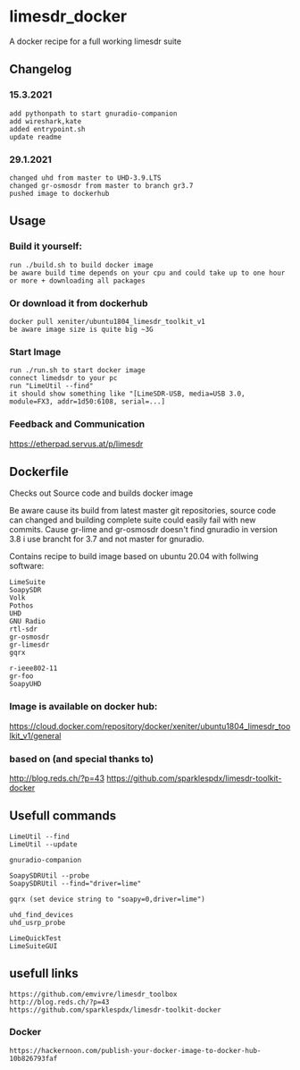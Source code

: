 # limesdr_docker
A docker recipe for a full working limesdr suite

## Changelog

### 15.3.2021
    
    add pythonpath to start gnuradio-companion
    add wireshark,kate
    added entrypoint.sh
    update readme

### 29.1.2021

    changed uhd from master to UHD-3.9.LTS
    changed gr-osmosdr from master to branch gr3.7
    pushed image to dockerhub

## Usage

### Build it yourself:    
    run ./build.sh to build docker image
    be aware build time depends on your cpu and could take up to one hour or more + downloading all packages
    
### Or download it from dockerhub
    docker pull xeniter/ubuntu1804_limesdr_toolkit_v1
    be aware image size is quite big ~3G

### Start Image    
    run ./run.sh to start docker image
    connect limedsdr to your pc
    run "LimeUtil --find"
    it should show something like "[LimeSDR-USB, media=USB 3.0, module=FX3, addr=1d50:6108, serial=...]

### Feedback and Communication
 https://etherpad.servus.at/p/limesdr
 

## Dockerfile

Checks out Source code and builds docker image

Be aware cause its build from latest master git repositories, source code can changed and building complete suite could easily fail with new commits.
Cause gr-lime and gr-osmosdr doesn't find gnuradio in version 3.8 i use brancht for 3.7 and not master for gnuradio.

Contains recipe to build image based on ubuntu 20.04 with follwing software:

    LimeSuite
    SoapySDR
    Volk
    Pothos
    UHD
    GNU Radio
    rtl-sdr
    gr-osmosdr
    gr-limesdr
    gqrx
    
    r-ieee802-11
    gr-foo
    SoapyUHD
    
### Image is available on docker hub:
 https://cloud.docker.com/repository/docker/xeniter/ubuntu1804_limesdr_toolkit_v1/general

### based on (and special thanks to)
 http://blog.reds.ch/?p=43
 https://github.com/sparklespdx/limesdr-toolkit-docker
 
## Usefull commands
    LimeUtil --find
    LimeUtil --update
    
    gnuradio-companion
    
    SoapySDRUtil --probe
    SoapySDRUtil --find="driver=lime"
    
    gqrx (set device string to "soapy=0,driver=lime")
    
    uhd_find_devices
    uhd_usrp_probe
    
    LimeQuickTest
    LimeSuiteGUI
    
## usefull links
    https://github.com/emvivre/limesdr_toolbox
    http://blog.reds.ch/?p=43
    https://github.com/sparklespdx/limesdr-toolkit-docker
    
### Docker
    https://hackernoon.com/publish-your-docker-image-to-docker-hub-10b826793faf
    
    
